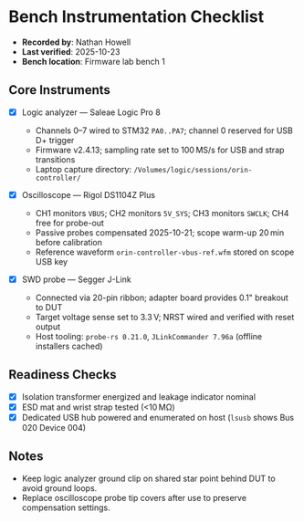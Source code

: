 # Bench Instrumentation Checklist

- **Recorded by**: Nathan Howell
- **Last verified**: 2025-10-23
- **Bench location**: Firmware lab bench 1

## Core Instruments

- [x] Logic analyzer — Saleae Logic Pro 8  
  - Channels 0–7 wired to STM32 `PA0..PA7`; channel 0 reserved for USB D+ trigger  
  - Firmware v2.4.13; sampling rate set to 100 MS/s for USB and strap transitions  
  - Laptop capture directory: `/Volumes/logic/sessions/orin-controller/`

- [x] Oscilloscope — Rigol DS1104Z Plus  
  - CH1 monitors `VBUS`; CH2 monitors `5V_SYS`; CH3 monitors `SWCLK`; CH4 free for probe-out  
  - Passive probes compensated 2025-10-21; scope warm-up 20 min before calibration  
  - Reference waveform `orin-controller-vbus-ref.wfm` stored on scope USB key

- [x] SWD probe — Segger J-Link  
  - Connected via 20-pin ribbon; adapter board provides 0.1" breakout to DUT  
  - Target voltage sense set to 3.3 V; NRST wired and verified with reset output  
  - Host tooling: `probe-rs 0.21.0`, `JLinkCommander 7.96a` (offline installers cached)

## Readiness Checks

- [x] Isolation transformer energized and leakage indicator nominal
- [x] ESD mat and wrist strap tested (<10 MΩ)
- [x] Dedicated USB hub powered and enumerated on host (`lsusb` shows Bus 020 Device 004)

## Notes

- Keep logic analyzer ground clip on shared star point behind DUT to avoid ground loops.
- Replace oscilloscope probe tip covers after use to preserve compensation settings.
